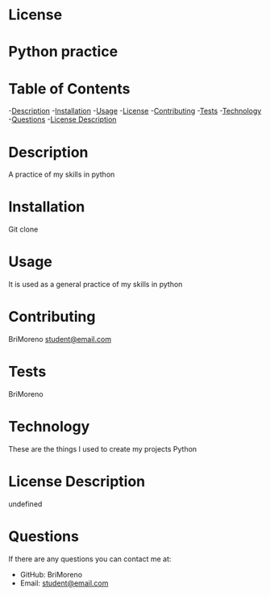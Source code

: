 
  # License
  

# Python practice

  # Table of Contents
  -[Description](#-Description)
  -[Installation](#-Installation)
  -[Usage](#-Usage)
  -[License](#-License)
  -[Contributing](#-Contributing)
  -[Tests](#-Tests)
  -[Technology](#-Technology)
  -[Questions](#-Questions)
  -[License Description](#-License-Description)
 
  # Description
  A practice of my skills in python

  # Installation
  Git clone

  # Usage
  It is used as a general practice of my skills in python

  # Contributing
  BriMoreno
  student@email.com

  # Tests
  BriMoreno

  # Technology
  These are the things I used to create my projects
  Python

  # License Description
  undefined

  # Questions
  If there are any questions you can contact me at:
  * GitHub: BriMoreno
  * Email: student@email.com
